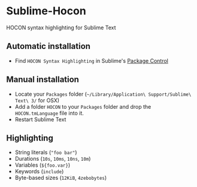 Sublime-Hocon
=============

HOCON syntax highlighting for Sublime Text

## Automatic installation

- Find `HOCON Syntax Highlighting` in Sublime's [Package Control](https://sublime.wbond.net/)

## Manual installation

- Locate your `Packages` folder (`~/Library/Application\ Support/Sublime\ Text\ 3/` for OSX)
- Add a folder `HOCON` to your `Packages` folder and drop the `HOCON.tmLanguage` file into it.
- Restart Sublime Text

## Highlighting

- String literals (`"foo bar"`)
- Durations (`10s`, `10ms`, `10ns`, `10m`)
- Variables (`${foo.var}`)
- Keywords (`include`)
- Byte-based sizes (`12KiB`, `4zebobytes`)
